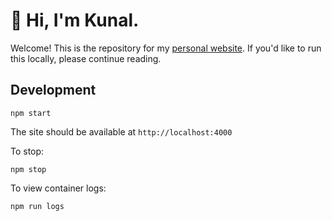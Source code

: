 # 👋 Hi, I'm Kunal.

Welcome! This is the repository for my [personal website](https://www.kunalnagar.in). If you'd like to run this locally, please continue reading.

## Development

```
npm start
```

The site should be available at `http://localhost:4000`

To stop:

```
npm stop
```

To view container logs:

```
npm run logs
```
